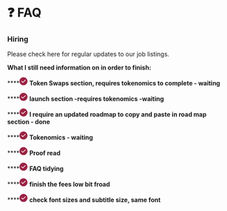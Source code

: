 # ❓  FAQ

### Hiring

Please check here for regular updates to our job listings. 

**What I still need information on in order to finish:** 

\*\*\*\*![](.gitbook/assets/grupo-1115.png) **Token Swaps section, requires tokenomics to complete - waiting**

\*\*\*\*![](.gitbook/assets/grupo-1115.png) **launch section -requires tokenomics -waiting** 

\*\*\*\*![](.gitbook/assets/grupo-1115.png) **I require an updated roadmap to copy and paste in road map section  - done**

\*\*\*\*![](.gitbook/assets/grupo-1115.png) **Tokenomics - waiting** 

\*\*\*\*![](.gitbook/assets/grupo-1115.png) **Proof read** 

\*\*\*\*![](.gitbook/assets/grupo-1115.png) **FAQ tidying** 

\*\*\*\*![](.gitbook/assets/grupo-1115.png) **finish the fees low bit froad**

\*\*\*\*![](.gitbook/assets/grupo-1115.png) **check font sizes and subtitle size, same font**

  


